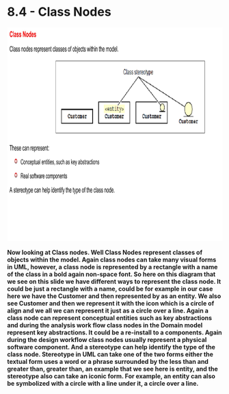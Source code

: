 # 8.4 - Class Nodes

<img src="/images/08_04_01.jpg" width="800" height="500">

**Now looking at Class nodes. Well Class Nodes represent classes of objects within the model. Again class nodes can take many visual forms in UML, however, a class node is represented by a rectangle with a name of the class in a bold again non-space font. So here on this diagram that we see on this slide we have different ways to represent the class node. It could be just a rectangle with a name, could be for example in our case here we have the Customer and then represented by as an entity. We also see Customer and then we represent it with the icon which is a circle of align and we all we can represent it just as a circle over a line. Again a class node can represent conceptual entities such as key abstractions and during the analysis work flow class nodes in the Domain model represent key abstractions. It could be a re-install to a components. Again during the design workflow class nodes usually represent a physical software component. And a stereotype can help identify the type of the class node. Stereotype in UML can take one of the two forms either the textual form uses a word or a phrase surrounded by the less than and greater than, greater than, an example that we see here is entity, and the stereotype also can take an iconic form. For example, an entity can also be symbolized with a circle with a line under it, a circle over a line.**